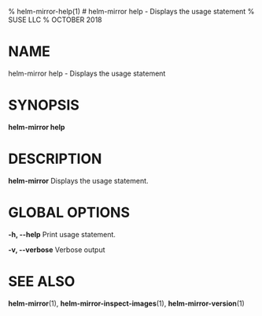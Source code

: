 % helm-mirror-help(1) # helm-mirror help - Displays the usage statement
% SUSE LLC
% OCTOBER 2018
# NAME
helm-mirror help - Displays the usage statement

# SYNOPSIS
**helm-mirror help**

# DESCRIPTION
**helm-mirror** Displays the usage statement.

# GLOBAL OPTIONS

**-h, --help**
  Print usage statement.

**-v, --verbose**
  Verbose output

# SEE ALSO
**helm-mirror**(1),
**helm-mirror-inspect-images**(1),
**helm-mirror-version**(1)
